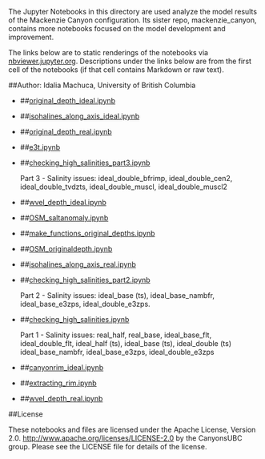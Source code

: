 The Jupyter Notebooks in this directory are used analyze the model results of the Mackenzie Canyon configuration. Its sister repo, mackenzie_canyon, contains more notebooks focused on the model development and improvement.

The links below are to static renderings of the notebooks via
[nbviewer.jupyter.org](http://nbviewer.jupyter.org/).
Descriptions under the links below are from the first cell of the notebooks
(if that cell contains Markdown or raw text).

##Author: Idalia Machuca, University of British Columbia

* ##[original_depth_ideal.ipynb](http://nbviewer.jupyter.org/urls/bitbucket.org/CanyonsUBC/analysis_mackenzie_canyon/raw/tip/notebooks/upwelling_depth/original_depth_ideal.ipynb)  
    
* ##[isohalines_along_axis_ideal.ipynb](http://nbviewer.jupyter.org/urls/bitbucket.org/CanyonsUBC/analysis_mackenzie_canyon/raw/tip/notebooks/upwelling_depth/isohalines_along_axis_ideal.ipynb)  
    
* ##[original_depth_real.ipynb](http://nbviewer.jupyter.org/urls/bitbucket.org/CanyonsUBC/analysis_mackenzie_canyon/raw/tip/notebooks/upwelling_depth/original_depth_real.ipynb)  
    
* ##[e3t.ipynb](http://nbviewer.jupyter.org/urls/bitbucket.org/CanyonsUBC/analysis_mackenzie_canyon/raw/tip/notebooks/upwelling_depth/e3t.ipynb)  
    
* ##[checking_high_salinities_part3.ipynb](http://nbviewer.jupyter.org/urls/bitbucket.org/CanyonsUBC/analysis_mackenzie_canyon/raw/tip/notebooks/upwelling_depth/checking_high_salinities_part3.ipynb)  
    
    Part 3 - Salinity issues: ideal_double_bfrimp, ideal_double_cen2, ideal_double_tvdzts, ideal_double_muscl, ideal_double_muscl2  

* ##[wvel_depth_ideal.ipynb](http://nbviewer.jupyter.org/urls/bitbucket.org/CanyonsUBC/analysis_mackenzie_canyon/raw/tip/notebooks/upwelling_depth/wvel_depth_ideal.ipynb)  
    
* ##[OSM_saltanomaly.ipynb](http://nbviewer.jupyter.org/urls/bitbucket.org/CanyonsUBC/analysis_mackenzie_canyon/raw/tip/notebooks/upwelling_depth/OSM_saltanomaly.ipynb)  
    
* ##[make_functions_original_depths.ipynb](http://nbviewer.jupyter.org/urls/bitbucket.org/CanyonsUBC/analysis_mackenzie_canyon/raw/tip/notebooks/upwelling_depth/make_functions_original_depths.ipynb)  
    
* ##[OSM_originaldepth.ipynb](http://nbviewer.jupyter.org/urls/bitbucket.org/CanyonsUBC/analysis_mackenzie_canyon/raw/tip/notebooks/upwelling_depth/OSM_originaldepth.ipynb)  
    
* ##[isohalines_along_axis_real.ipynb](http://nbviewer.jupyter.org/urls/bitbucket.org/CanyonsUBC/analysis_mackenzie_canyon/raw/tip/notebooks/upwelling_depth/isohalines_along_axis_real.ipynb)  
    
* ##[checking_high_salinities_part2.ipynb](http://nbviewer.jupyter.org/urls/bitbucket.org/CanyonsUBC/analysis_mackenzie_canyon/raw/tip/notebooks/upwelling_depth/checking_high_salinities_part2.ipynb)  
    
    Part 2 - Salinity issues: ideal_base (ts), ideal_base_nambfr, ideal_base_e3zps, ideal_double_e3zps.  

* ##[checking_high_salinities.ipynb](http://nbviewer.jupyter.org/urls/bitbucket.org/CanyonsUBC/analysis_mackenzie_canyon/raw/tip/notebooks/upwelling_depth/checking_high_salinities.ipynb)  
    
    Part 1 - Salinity issues: real_half, real_base, ideal_base_flt, ideal_double_flt, ideal_half (ts), ideal_base (ts), ideal_double (ts) ideal_base_nambfr, ideal_base_e3zps, ideal_double_e3zps  

* ##[canyonrim_ideal.ipynb](http://nbviewer.jupyter.org/urls/bitbucket.org/CanyonsUBC/analysis_mackenzie_canyon/raw/tip/notebooks/upwelling_depth/canyonrim_ideal.ipynb)  
    
* ##[extracting_rim.ipynb](http://nbviewer.jupyter.org/urls/bitbucket.org/CanyonsUBC/analysis_mackenzie_canyon/raw/tip/notebooks/upwelling_depth/extracting_rim.ipynb)  
    
* ##[wvel_depth_real.ipynb](http://nbviewer.jupyter.org/urls/bitbucket.org/CanyonsUBC/analysis_mackenzie_canyon/raw/tip/notebooks/upwelling_depth/wvel_depth_real.ipynb)  
    

##License

These notebooks and files are licensed under the Apache License, Version 2.0.
http://www.apache.org/licenses/LICENSE-2.0 by the CanyonsUBC group.
Please see the LICENSE file for details of the license.
